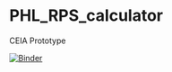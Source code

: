 # PHL_RPS_calculator
CEIA Prototype

[![Binder](https://mybinder.org/badge_logo.svg)](https://mybinder.org/v2/gh/skoeb/PHL_RPS_calculator/master?filepath=philippines_calculator_notebook.ipynb)
